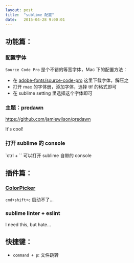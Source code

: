 ```yaml
---
layout: post
title:  "sublime 配置"
date:   2015-04-28 9:00:01
---
```


## 功能篇：

### 配置字体

`Source Code Pro` 是个不错的等宽字体，Mac 下的配置方法：

- 在 [adobe-fonts/source-code-pro](https://github.com/adobe-fonts/source-code-pro/releases/tag/1.017R) 这里下载字体，解压之
- 打开 mac 的字体册，添加字体，选择 ttf 的格式即可
- 在 sublime setting 里选择这个字体即可

### 主题：predawn

https://github.com/jamiewilson/predawn

It's cool!

### 打开 sublime 的 console 

`ctrl + `` 可以打开 sublime 自带的 console




## 插件篇：

### [ColorPicker](https://github.com/weslly/ColorPicker)

`cmd+shift+c` 启动不了...

### sublime linter + eslint

I need this, but hate...

## 快捷键：

- `command + p`: 文件跳转


